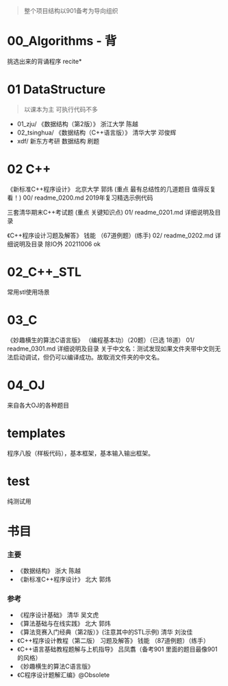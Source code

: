 >整个项目结构以901备考为导向组织
# 00_Algorithms - 背
挑选出来的背诵程序
recite*

# 01 DataStructure
>以课本为主 可执行代码不多
- 01_zju/        《数据结构（第2版）》 浙江大学 陈越
- 02_tsinghua/   《数据结构（C++语言版）》 清华大学 邓俊辉
- xdf/        新东方考研 数据结构 刷题

# 02 C++
《新标准C++程序设计》 北京大学 郭炜 (重点 最有总结性的几道题目 值得反复看！)
00/ readme_0200.md 2019年复习精选示例代码

三套清华期末C++考试题 (重点 关键知识点)
01/ readme_0201.md 详细说明及目录

《C++程序设计习题及解答》 钱能 （67道例题）(练手)
02/ readme_0202.md 详细说明及目录
除IO外 20211006 ok

# 02_C++_STL
常用stl使用场景

# 03_C
《妙趣横生的算法C语言版》 （编程基本功）（20题）（已选 18道）
01/ readme_0301.md 详细说明及目录
关于中文名：测试发现如果文件夹带中文则无法启动调试，但仍可以编译成功。故取消文件夹的中文名。

# 04_OJ  
来自各大OJ的各种题目

# templates
程序八股（样板代码），基本框架，基本输入输出框架。

# test
纯测试用

# 书目
### 主要
- 《数据结构》 浙大 陈越
- 《新标准C++程序设计》 北大 郭炜
### 参考
- 《程序设计基础》 清华 吴文虎  
- 《算法基础与在线实践》 北大 郭炜  
- 《算法竞赛入门经典（第2版）》(注意其中的STL示例) 清华 刘汝佳
- 《C++程序设计教程（第二版） 习题及解答》 钱能 （87道例题）（练手）
- 《C++语言基础教程题解与上机指导》 吕凤翥（备考901 里面的题目最像901的风格）
- 《妙趣横生的算法C语言版》
- 《C程序设计题解汇编》@Obsolete

